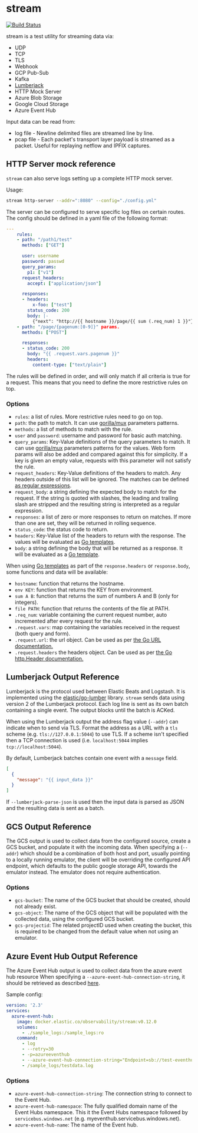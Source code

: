 # stream

[![Build Status](https://beats-ci.elastic.co/job/Library/job/stream-mbp/job/main/badge/icon)](https://beats-ci.elastic.co/job/Library/job/stream-mbp/job/main/)

stream is a test utility for streaming data via:

- UDP
- TCP
- TLS
- Webhook
- GCP Pub-Sub
- Kafka
- [Lumberjack](#lumberjack-output-reference)
- HTTP Mock Server
- Azure Blob Storage
- Google Cloud Storage
- Azure Event Hub

Input data can be read from:

- log file - Newline delimited files are streamed line by line.
- pcap file - Each packet's transport layer payload is streamed as a packet.
  Useful for replaying netflow and IPFIX captures.

## HTTP Server mock reference

`stream` can also serve logs setting up a complete HTTP mock server.

Usage:

```bash
stream http-server --addr=":8080" --config="./config.yml"
```

The server can be configured to serve specific log files
on certain routes. The config should be defined in a yaml file of the following format:

```yaml
---
    rules:
    - path: "/path1/test"
      methods: ["GET"]

      user: username
      password: passwd
      query_params:
        p1: ["v1"]
      request_headers:
        accept: ["application/json"]

      responses:
      - headers:
          x-foo: ["test"]
        status_code: 200
        body: |-
          {"next": "http://{{ hostname }}/page/{{ sum (.req_num) 1 }}"}
    - path: "/page/{pagenum:[0-9]}" params.
      methods: ["POST"]

      responses:
      - status_code: 200
        body: "{{ .request.vars.pagenum }}"
        headers:
          content-type: ["text/plain"]
```

The rules will be defined in order, and will only match if all criteria is true for a request. This means that you need to define the more restrictive rules on top.

### Options

- `rules`: a list of rules. More restrictive rules need to go on top.
- `path`: the path to match. It can use [gorilla/mux](https://pkg.go.dev/github.com/gorilla/mux#pkg-overview) parameters patterns.
- `methods`: a list of methods to match with the rule.
- `user` and `password`: username and password for basic auth matching.
- `query_params`: Key-Value definitions of the query parameters to match. It can use [gorilla/mux](https://pkg.go.dev/github.com/gorilla/mux#Route.Queries) parameters patterns for the values. Web form params will also be added and compared against this for simplicity. If a key is given an empty value, requests with this parameter will not satisfy the rule.
- `request_headers`: Key-Value definitions of the headers to match. Any headers outside of this list will be ignored. The matches can be defined [as regular expressions](https://pkg.go.dev/github.com/gorilla/mux#Route.HeadersRegexp).
- `request_body`: a string defining the expected body to match for the request. If the string is quoted with slashes, the leading and trailing slash are stripped and the resulting string is interpreted as a regular expression.
- `responses`: a list of zero or more responses to return on matches. If more than one are set, they will be returned in rolling sequence.
- `status_code`: the status code to return.
- `headers`: Key-Value list of the headers to return with the response. The values will be evaluated as [Go templates](https://golang.org/pkg/text/template/).
- `body`: a string defining the body that will be returned as a response. It will be evaluated as a [Go template](https://golang.org/pkg/text/template/).

When using [Go templates](https://golang.org/pkg/text/template/) as part of the `response.headers` or `response.body`, some functions and data will be available:

- `hostname`: function that returns the hostname.
- `env KEY`: function that returns the KEY from environment.
- `sum A B`: function that returns the sum of numbers A and B (only for integers).
- `file PATH`: function that returns the contents of the file at PATH.
- `.req_num`: variable containing the current request number, auto incremented after every request for the rule.
- `.request.vars`: map containing the variables received in the request (both query and form).
- `.request.url`: the url object. Can be used as per [the Go URL documentation.](https://golang.org/pkg/net/url/#URL)
- `.request.headers` the headers object. Can be used as per [the Go http.Header documentation.](https://golang.org/pkg/net/http/#Header)

## Lumberjack Output Reference

Lumberjack is the protocol used between Elastic Beats and Logstash. It is
implemented using the [elastic/go-lumber](https://github.com/elastic/go-lumber)
library. `stream` sends data using version 2 of the Lumberjack protocol. Each
log line is sent as its own batch containing a single event. The output blocks
until the batch is ACKed.

When using the Lumberjack output the address flag value (`--addr`) can indicate
when to send via TLS. Format the address as a URL with a `tls` scheme
(e.g. `tls://127.0.0.1:5044`) to use TLS. If a scheme isn't specified then a
TCP connection is used (i.e. `localhost:5044` implies `tcp://localhost:5044`).

By default, Lumberjack batches contain one event with a `message` field.

```json
[
  {
    "message": "{{ input_data }}"
  }
]
```

If `--lumberjack-parse-json` is used then the input data is parsed as JSON
and the resulting data is sent as a batch.

## GCS Output Reference

The GCS output is used to collect data from the configured source, create a GCS bucket, and populate it with the incoming data.
When specifying a (`--addr`) which should be a combination of both host and port, usually pointing to a locally running emulator,
the client will be overriding the configured API endpoint, which defaults to the public google storage API, towards the emulator instead.
The emulator does not require authentication.

### Options

- `gcs-bucket`: The name of the GCS bucket that should be created, should not already exist.
- `gcs-object`: The name of the GCS object that will be populated with the collected data, using the configured GCS bucket.
- `gcs-projectid`: The related projectID used when creating the bucket, this is required to be changed from the default value when not using an emulator.

## Azure Event Hub Output Reference

The Azure Event Hub output is used to collect data from the azure event hub resource
When specifying a `--azure-event-hub-connection-string`, it should be retrieved as described [here](https://learn.microsoft.com/en-us/azure/event-hubs/event-hubs-get-connection-string).

Sample config:

```yml
version: '2.3'
services:
  azure-event-hub:
    image: docker.elastic.co/observability/stream:v0.12.0
    volumes:
      - ./sample_logs:/sample_logs:ro
    command:
      - log
      - --retry=30
      - -p=azureeventhub
      - --azure-event-hub-connection-string="Endpoint=sb://test-eventhub-stream-seis.servicebus.windows.net/;SharedAccessKeyName=RootManageSharedAccessKey;SharedAccessKey=SharedAccessKey"
      - /sample_logs/testdata.log
```

### Options

- `azure-event-hub-connection-string`: The connection string to connect to the Event Hub.
- `azure-event-hub-namespace`: The fully qualified domain name of the Event Hubs namespace. This it the Event Hubs namespace followed by `servicebus.windows.net` (e.g. myeventhub.servicebus.windows.net).
- `azure-event-hub-name`: The name of the Event hub.
